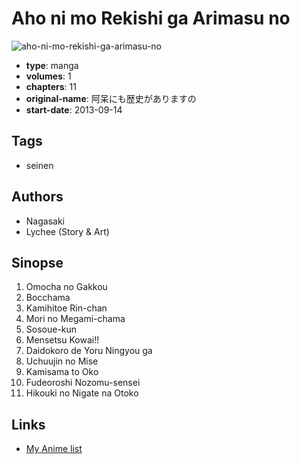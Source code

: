 # Aho ni mo Rekishi ga Arimasu no

![aho-ni-mo-rekishi-ga-arimasu-no](https://cdn.myanimelist.net/images/manga/3/106069.jpg)

-   **type**: manga
-   **volumes**: 1
-   **chapters**: 11
-   **original-name**: 阿呆にも歴史がありますの
-   **start-date**: 2013-09-14

## Tags

-   seinen

## Authors

-   Nagasaki
-   Lychee (Story & Art)

## Sinopse

1. Omocha no Gakkou
2. Bocchama
3. Kamihitoe Rin-chan
4. Mori no Megami-chama
5. Sosoue-kun
6. Mensetsu Kowai!!
7. Daidokoro de Yoru Ningyou ga
8. Uchuujin no Mise
9. Kamisama to Oko
10. Fudeoroshi Nozomu-sensei
11. Hikouki no Nigate na Otoko

## Links

-   [My Anime list](https://myanimelist.net/manga/61611/Aho_ni_mo_Rekishi_ga_Arimasu_no)
